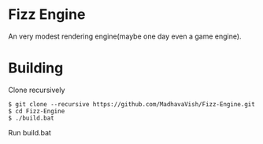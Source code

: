 # Fizz Engine
An very modest rendering engine(maybe one day even a game engine).

# Building
Clone recursively
```
$ git clone --recursive https://github.com/MadhavaVish/Fizz-Engine.git
$ cd Fizz-Engine
$ ./build.bat
```
Run build.bat

